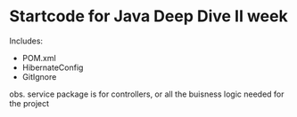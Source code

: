 # Startcode for Java Deep Dive II week

Includes:
- POM.xml
- HibernateConfig
- GitIgnore


obs. service package is for controllers, or all the buisness logic needed for the project